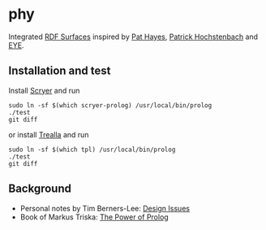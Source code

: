 # phy

Integrated [RDF Surfaces](https://w3c-cg.github.io/rdfsurfaces/) inspired by
[Pat Hayes](https://en.wikipedia.org/wiki/Pat_Hayes),
[Patrick Hochstenbach](https://patrickhochstenbach.net/) and
[EYE](https://eyereasoner.github.io/eye/).

## Installation and test

Install [Scryer](https://github.com/mthom/scryer-prolog#installing-scryer-prolog) and run
```
sudo ln -sf $(which scryer-prolog) /usr/local/bin/prolog
./test
git diff
```
or install [Trealla](https://github.com/trealla-prolog/trealla#building) and run
```
sudo ln -sf $(which tpl) /usr/local/bin/prolog
./test
git diff
```

## Background

- Personal notes by Tim Berners-Lee: [Design Issues](https://www.w3.org/DesignIssues/)
- Book of Markus Triska: [The Power of Prolog](https://www.metalevel.at/prolog)
